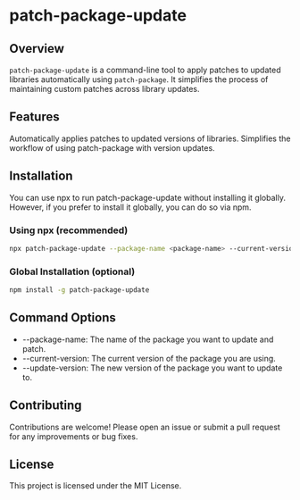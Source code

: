 # patch-package-update

## Overview

`patch-package-update` is a command-line tool to apply patches to updated libraries automatically using `patch-package`. It simplifies the process of maintaining custom patches across library updates.

## Features

Automatically applies patches to updated versions of libraries.
Simplifies the workflow of using patch-package with version updates.

## Installation

You can use npx to run patch-package-update without installing it globally. However, if you prefer to install it globally, you can do so via npm.

### Using npx (recommended)

```bash
npx patch-package-update --package-name <package-name> --current-version <current-version> --update-version <update-version>
```

### Global Installation (optional)

```bash
npm install -g patch-package-update
```

## Command Options

- --package-name: The name of the package you want to update and patch.
- --current-version: The current version of the package you are using.
- --update-version: The new version of the package you want to update to.

## Contributing

Contributions are welcome! Please open an issue or submit a pull request for any improvements or bug fixes.

## License

This project is licensed under the MIT License.
